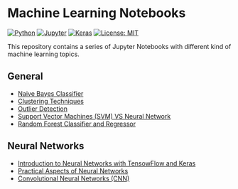 # Machine Learning Notebooks

[![Python][python_badge]][python_link]
[![Jupyter][jupyter_badge]][jupyter_link]
[![Keras][keras_badge]][keras_link]
[![License: MIT][mit_badge]][mit_license]

This repository contains a series of Jupyter Notebooks with different kind of machine learning topics.

## General

- [Naive Bayes Classifier](notebooks/naive-bayes-classifier/naive-bayes-classifier.ipynb)
- [Clustering Techniques](notebooks/clustering-techniques/clustering-techniques.ipynb)
- [Outlier Detection](notebooks/outlier-detection/outlier-detection.ipynb)
- [Support Vector Machines (SVM) VS Neural Network](notebooks/support-vector-machine-vs-neural-network/support-vector-machine-vs-nerual-network.ipynb)
- [Random Forest Classifier and Regressor](notebooks/random-forest/random-forest.ipynb)

## Neural Networks

- [Introduction to Neural Networks with TensowFlow and Keras](notebooks/introduction-to-neural-networks/introduction-to-neural-networks.ipynb)
- [Practical Aspects of Neural Networks](notebooks/practical-aspects-of-neural-networks/practical-aspects-of-neural-networks.ipynb)
- [Convolutional Neural Networks (CNN)](notebooks/convolutional-neural-networks/convolutional-neural-networks.ipynb)

[python_badge]: https://img.shields.io/badge/Python-3.7-3776AB?style=flat&logo=Python
[python_link]: https://docs.python.org/3.7/contents.html "Python 3.7"

[jupyter_badge]: https://img.shields.io/badge/Jupyter-Notebook-F37626?style=flat&logo=Jupyter
[jupyter_link]: https://jupyter.org "Jupyter Notebook"

[keras_badge]: https://img.shields.io/badge/Keras-2.2-D00000?style=flat&logo=Keras
[keras_link]: https://keras.io/api/ "Keras API"

[mit_badge]: https://img.shields.io/badge/License-MIT-yellow.svg?style=flat
[mit_license]: https://opensource.org/licenses/MIT "License: MIT"
